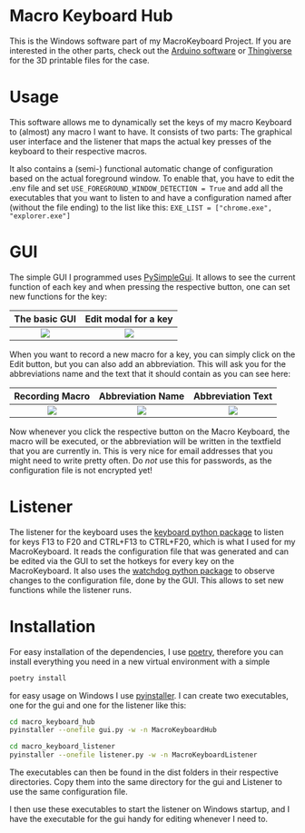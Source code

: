 
# Macro Keyboard Hub

This is the Windows software part of my MacroKeyboard Project. If you are interested in the other parts, check out the 
[Arduino software](https://github.com/Spanching/MacroKeyboard) or [Thingiverse](https://www.thingiverse.com/thing:5987051)
for the 3D printable files for the case.

# Usage

This software allows me to dynamically set the keys of my macro Keyboard to (almost) any macro I want to have. It 
consists of two parts: The graphical user interface and the listener that maps the actual key presses of the keyboard 
to their respective macros.

It also contains a (semi-) functional automatic change of configuration based on the actual foreground window. To enable
that, you have to edit the .env file and set ```USE_FOREGROUND_WINDOW_DETECTION = True``` and add all the executables 
that you want to listen to and have a configuration named after (without the file ending) to the list like this: 
```EXE_LIST = ["chrome.exe", "explorer.exe"]```

# GUI

The simple GUI I programmed uses [PySimpleGui](https://www.pysimplegui.org/en/latest/). It allows to see the current 
function of each key and when pressing the respective button, one can set new functions for the key:

|          The basic GUI           |         Edit modal for a key          |
|:--------------------------------:|:-------------------------------------:|
| ![](images/MacroKeyboardHub.PNG) | ![](images/MacroKeyboardHubClick.PNG) |

When you want to record a new macro for a key, you can simply click on the Edit button, but you can also add an 
abbreviation. This will ask you for the abbreviations name and the text that it should contain as you can see here:

|           Recording Macro            |            Abbreviation Name             |          Abbreviation Text           |
|:------------------------------------:|:----------------------------------------:|:------------------------------------:|
| ![](images/MacroKeyboardHubEdit.PNG) | ![](images/MacroKeyboardHubAbbrName.PNG) | ![](images/MacroKeyboardHubAbbr.PNG) |

Now whenever you click the respective button on the Macro Keyboard, the macro will be executed, or the abbreviation 
will be written in the textfield that you are currently in. This is very nice for email addresses that you might need 
to write pretty often. Do *not* use this for passwords, as the configuration file is not encrypted yet!

# Listener

The listener for the keyboard uses the [keyboard python package](https://pypi.org/project/keyboard/) to listen for keys 
F13 to F20 and CTRL+F13 to CTRL+F20, which is what I used for my MacroKeyboard. It reads the configuration file that 
was generated and can be edited via the GUI to set the hotkeys for every key on the MacroKeyboard.
It also uses the [watchdog python package](https://pypi.org/project/watchdog/) to observe changes to the configuration
file, done by the GUI. This allows to set new functions while the listener runs.

# Installation

For easy installation of the dependencies, I use [poetry](https://python-poetry.org/), therefore you can install 
everything you need in a new virtual environment with a simple

```bash
poetry install
```

for easy usage on Windows I use [pyinstaller](https://pyinstaller.org/en/stable/). I can create two executables, one for
the gui and one for the listener like this:

```bash
cd macro_keyboard_hub
pyinstaller --onefile gui.py -w -n MacroKeyboardHub

cd macro_keyboard_listener
pyinstaller --onefile listener.py -w -n MacroKeyboardListener
```

The executables can then be found in the dist folders in their respective directories. Copy them into the same directory
for the gui and Listener to use the same configuration file.

I then use these executables to start the listener on Windows startup, and I have the executable for the gui handy for 
editing whenever I need to. 